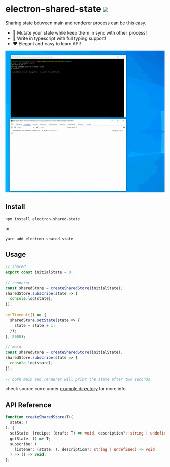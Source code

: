 # electron-shared-state ![](https://img.shields.io/npm/l/electron-shared-state)

Sharing state between main and renderer process can be this easy.

- 🚀 Mutate your state while keep them in sync with other process!
- 🎯 Write in typescript with full typing support!
- ❤️ Elegant and easy to learn API!

![](./showcase.gif)

## Install

```sh
npm install electron-shared-state
```

or

```sh
yarn add electron-shared-state
```

## Usage

```ts
// shared
export const initialState = 0;

// renderer
const sharedStore = createSharedStore(initialState);
sharedStore.subscribe(state => {
  console.log(state);
});

setTimeout(() => {
  sharedStore.setState(state => {
    state = state + 1;
  });
}, 2000);

// main
const sharedStore = createSharedStore(initialState);
sharedStore.subscribe(state => {
  console.log(state);
});

// both main and renderer will print the state after two seconds.
```

check source code under [example directory](/example) for more info.

## API Reference

```ts
function createSharedStore<T>(
  state: T
): {
  setState: (recipe: (draft: T) => void, description?: string | undefined) => T;
  getState: () => T;
  subscribe: (
    listener: (state: T, description?: string | undefined) => void
  ) => () => void;
};
```
